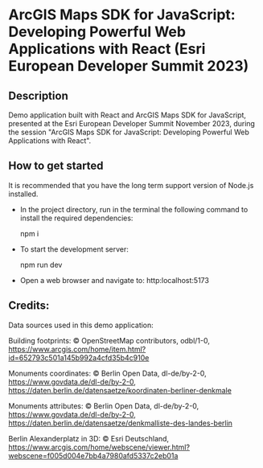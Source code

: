 # ArcGIS Maps SDK for JavaScript: Developing Powerful Web Applications with React (Esri European Developer Summit 2023)

## Description

Demo application built with React and ArcGIS Maps SDK for JavaScript, presented at the Esri European Developer Summit November 2023, during the session "ArcGIS Maps SDK for JavaScript: Developing Powerful Web Applications with React".

## How to get started

It is recommended that you have the long term support version of Node.js installed.

- In the project directory, run in the terminal the following command to install the required dependencies:

  npm i

- To start the development server:

  npm run dev

- Open a web browser and navigate to: http:localhost:5173

## Credits:

Data sources used in this demo application:

Building footprints: © OpenStreetMap contributors, odbl/1-0, https://www.arcgis.com/home/item.html?id=652793c501a145b992a4cfd35b4c910e

Monuments coordinates: © Berlin Open Data, dl-de/by-2-0, https://www.govdata.de/dl-de/by-2-0, https://daten.berlin.de/datensaetze/koordinaten-berliner-denkmale

Monuments attributes: © Berlin Open Data, dl-de/by-2-0, https://www.govdata.de/dl-de/by-2-0, https://daten.berlin.de/datensaetze/denkmalliste-des-landes-berlin

Berlin Alexanderplatz in 3D: © Esri Deutschland, https://www.arcgis.com/home/webscene/viewer.html?webscene=f005d004e7bb4a7980afd5337c2eb01a
